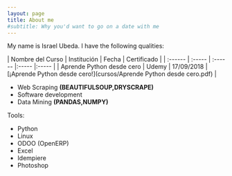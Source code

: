 ```yaml
---
layout: page
title: About me
#subtitle: Why you'd want to go on a date with me
---
```


My name is Israel Ubeda. I have the following qualities:


| Nombre del Curso | Institución | Fecha | Certificado |
| :------ | :----- | :------ |:----- |:----- |
| Aprende Python desde cero | Udemy | 17/09/2018 | [¡Aprende Python desde cero!](cursos/Aprende Python desde cero.pdf) |


- Web Scraping **(BEAUTIFULSOUP,DRYSCRAPE)**
- Software development
- Data Mining **(PANDAS,NUMPY)**

Tools:

- Python
- Linux
- ODOO (OpenERP)
- Excel
- Idempiere
- Photoshop
